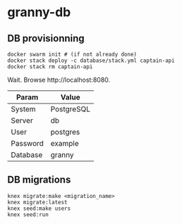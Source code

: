 # granny-db

## DB provisionning

```
docker swarm init # (if not already done)
docker stack deploy -c database/stack.yml captain-api
docker stack rm captain-api
```

Wait. Browse http://localhost:8080.

| Param    | Value      |
|----------|------------|
| System   | PostgreSQL |
| Server   | db         |
| User     | postgres   |
| Password | example    |
| Database | granny     |

## DB migrations

```
knex migrate:make <migration_name>
knex migrate:latest
knex seed:make users
knex seed:run
```